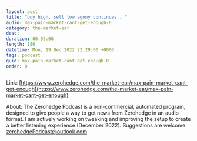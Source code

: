 ```yaml
---
layout: post
title: "buy high, sell low agony continues..."
audio: max-pain-market-cant-get-enough-0
category: the-market-ear
desc: 
duration: 00:03:06
length: 186
datetime: Mon, 19 Dec 2022 22:29:00 +0000
tags: podcast
guid: max-pain-market-cant-get-enough-0
order: 0
---
```



Link: [https://www.zerohedge.com/the-market-ear/max-pain-market-cant-get-enough](https://www.zerohedge.com/the-market-ear/max-pain-market-cant-get-enough)

About: The Zerohedge Podcast is a non-commercial, automated program, designed to give people a way to get news from Zerohedge in an audio format.  I am actively working on tweaking and improving the setup to create a better listening experience (December 2022).  Suggestions are welcome: [zerohedgePodcast@outlook.com](mailto:zerohedgePodcast@outlook.com)